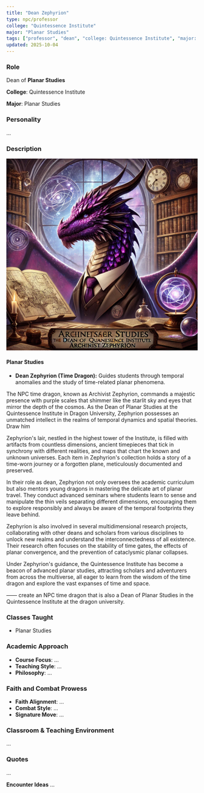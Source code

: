 ```yaml
---
title: "Dean Zephyrion"
type: npc/professor
college: "Quintessence Institute"
major: "Planar Studies"
tags: ["professor", "dean", "college: Quintessence Institute", "major: Planar Studies"]
updated: 2025-10-04
---
```


### Role

Dean of **Planar Studies**

**College**: Quintessence Institute

**Major**: Planar Studies


### Personality
...

### Description
![98099D3B-2691-44C2-A923-F876FE28873B](/assets/images/98099D3B-2691-44C2-A923-F876FE28873B.webp)

#### Planar Studies

- **Dean Zephyrion (Time Dragon):** Guides students through temporal anomalies and the study of time-related planar phenomena.

The NPC time dragon, known as Archivist Zephyrion, commands a majestic presence with purple scales that shimmer like the starlit sky and eyes that mirror the depth of the cosmos. As the Dean of Planar Studies at the Quintessence Institute in Dragon University, Zephyrion possesses an unmatched intellect in the realms of temporal dynamics and spatial theories. Draw him

Zephyrion's lair, nestled in the highest tower of the Institute, is filled with artifacts from countless dimensions, ancient timepieces that tick in synchrony with different realities, and maps that chart the known and unknown universes. Each item in Zephyrion's collection holds a story of a time-worn journey or a forgotten plane, meticulously documented and preserved.

In their role as dean, Zephyrion not only oversees the academic curriculum but also mentors young dragons in mastering the delicate art of planar travel. They conduct advanced seminars where students learn to sense and manipulate the thin veils separating different dimensions, encouraging them to explore responsibly and always be aware of the temporal footprints they leave behind.

Zephyrion is also involved in several multidimensional research projects, collaborating with other deans and scholars from various disciplines to unlock new realms and understand the interconnectedness of all existence. Their research often focuses on the stability of time gates, the effects of planar convergence, and the prevention of cataclysmic planar collapses.

Under Zephyrion's guidance, the Quintessence Institute has become a beacon of advanced planar studies, attracting scholars and adventurers from across the multiverse, all eager to learn from the wisdom of the time dragon and explore the vast expanses of time and space.

——
create an NPC time dragon that is also a Dean of Planar Studies in the Quintessence Institute at the dragon university.

### Classes Taught
- Planar Studies

### Academic Approach
- **Course Focus**: ...
- **Teaching Style**: ...
- **Philosophy**: ...

### Faith and Combat Prowess
- **Faith Alignment**: ...
- **Combat Style**: ...
- **Signature Move**: ...

### Classroom & Teaching Environment
...

### Quotes
...

**Encounter Ideas**
...
